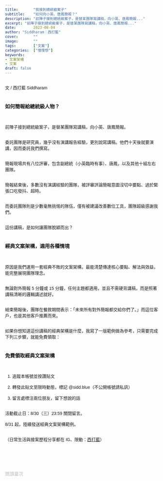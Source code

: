 ```yaml
---
title:       "我接到總統級案子"
subtitle:    "如何向小英、唐鳳簡報？"
description: "前陣子接到總統級案子，是替某團隊寫講稿，向小英、唐鳳簡報..."
excerpt: "前陣子接到總統級案子，是替某團隊寫講稿，向小英、唐鳳簡報..."
date:        2023-08-04
author: "Siddharam｜西打藍"
cover:       ""
image:       ""
tags:        ["文案"]
categories:  ["慢慢想"]
keywords:
- 文案架構
- 文案
draft: false
---
```


<article style="font-family: 'Noto Sans TC', '微軟正黑體', sans-serif; font-weight: 300;">

<br>文 / 西打藍 Siddharam<br><br>

<h3 class="article-h1-color">如何簡報給總統級人物？</h3><br>

前陣子接到總統級案子，是替某團隊寫講稿，向小英、唐鳳簡報。<br><br>

委託團隊是研究員，幾乎沒有演講報告經驗，更別說寫講稿。他們十天後就要演講，因而委託我們撰寫。<br><br>

簡報現場共有八位評審，包含副總統（小英臨時有事）、唐鳳，以及其他十組左右團隊。<br><br>

簡報結束後，多數沒有演講經驗的團隊，被評審評論簡報意圖沒切中要點、過於緊張口吃發抖、超時。<br><br>

而委託團隊則是少數毫無挑惕的隊伍，僅有被建議改善數位工具，團隊超級感謝我們。<br><br>

這份講稿，是如何讓團隊脫穎而出？<br><br>

<h3 class="article-h1-color">經典文案架構，適用各種情境</h3><br>

原因是我們運用一套經典不敗的文案架構，最能清楚傳達核心要點、解法與效益，能完整展現團隊理念。<br><br>

無論對外簡報 5 分鐘或 15 分鐘，任何主題都適用，並且不需硬背講稿，而是照著講稿清晰的邏輯講述就好。<br><br>

結束簡報後，團隊在餐敘期間表示：「未來所有對外簡報都交給你們了。」而這位客戶，也是其他客戶推薦而來。<br><br>

如果你想知道這份講稿的經典架構是什麼，我寫了一版範例做為參考，只需要完成下列三步驟，就能免費領取：<br><br>

<h3 class="article-h1-color">免費領取經典文案架構</h3><br>

1. 追蹤本帳號並按讚貼文<br><br>
2. 轉發此貼文至限時動態，標記 @sidd.blue（不公開帳號請私訊）<br><br>
3. 留言處標注兩位朋友，留下想說的話<br><br>

活動截止日：8/30（三）23:59 關閉留言。<br><br>
8/31 起，陸續發送經典文案架構範例。<br><br>




<!-- 接到案子
竟是幫團隊寫稿給總統、唐鳳看
他們很少演講報告經驗，平時幾乎和研究為伍，

十天時間，完成一版講稿

這幾天在構思，好好說清楚構想，爭取支持
比賽時，其他團隊有些口吃、簡報意圖不行、發抖
我們提醒團隊怎麼簡報、寫了講稿、做了簡報設計
成果還有點緊張
因為是八位評審一個個說
客戶邊聽邊覺得無望，一度準備要回家
結果評審對簡報講稿內容，是少數毫無挑惕，可惜的，是有我們不知道的相似產品，需要更區分差別。
把他們辛苦好幾個月的創意
好好傳遞出去
我相信其他隊的產品都很好，才能入選
但是準備講稿、簡報是專業
因為找我們合作，才有好成果
結果，昨晚餐敘時，客戶說：「之後所有文案、對外專業簡報，都要交給我們。」
好的能力成果，不需要行銷，客戶自動就會繼續合作，甚至這位客戶也是其他客戶大力推薦介紹而來。
而我用的講稿內容，
是用了經典架構，能夠最清楚傳達核心問題、解法、效益，
幾乎在所有對外簡報，無論 5 分鐘或 20 分鐘，
都可以適用， -->



（日常生活與接案歷程分享都在 IG、限動：<a href="https://www.instagram.com/sidd.blue/" target="_blank">西打藍</a>）<br><br>

<!-- <h3 class="article-h1-color"></h3><br> -->

<br><br><br>

</article>

<div style="color: #bfbfbf; font-size: 15px;" id="busuanzi_container_page_pv">
  閱讀量<span id="busuanzi_value_page_pv"></span>次
</div>

<script src="../../js/post.js"></script>
